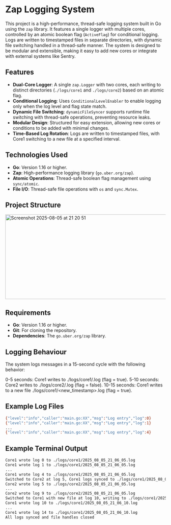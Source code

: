 # Zap Logging System

This project is a high-performance, thread-safe logging system built in Go using the `zap` library. It features a single logger with multiple cores, controlled by an atomic boolean flag (`ActiveFlag`) for conditional logging. Logs are written to timestamped files in separate directories, with dynamic file switching handled in a thread-safe manner. The system is designed to be modular and extensible, making it easy to add new cores or integrate with external systems like Sentry.

## Features

- **Dual-Core Logger**: A single `zap.Logger` with two cores, each writing to distinct directories (`./logs/core1` and `./logs/core2`) based on an atomic flag.
- **Conditional Logging**: Uses `ConditionalLevelEnabler` to enable logging only when the log level and flag state match.
- **Dynamic File Switching**: `dynamicFileSyncer` supports runtime file switching with thread-safe operations, preventing resource leaks.
- **Modular Design**: Structured for easy extension, allowing new cores or conditions to be added with minimal changes.
- **Time-Based Log Rotation**: Logs are written to timestamped files, with Core1 switching to a new file at a specified interval.

## Technologies Used

- **Go**: Version 1.16 or higher.
- **Zap**: High-performance logging library (`go.uber.org/zap`).
- **Atomic Operations**: Thread-safe boolean flag management using `sync/atomic`.
- **File I/O**: Thread-safe file operations with `os` and `sync.Mutex`.

## Project Structure
<img width="824" height="265" alt="Screenshot 2025-08-05 at 21 20 51" src="https://github.com/user-attachments/assets/82d3250d-d6fc-4800-a268-5d788c0ff9cc" />


## Requirements

- **Go**: Version 1.16 or higher.
- **Git**: For cloning the repository.
- **Dependencies**: The `go.uber.org/zap` library.

## Logging Behaviour
The system logs messages in a 15-second cycle with the following behavior:

0-5 seconds: Core1 writes to ./logs/core1/<timestamp>.log (flag = true).
5-10 seconds: Core2 writes to ./logs/core2/<timestamp>.log (flag = false).
10-15 seconds: Core1 writes to a new file ./logs/core1/<new_timestamp>.log (flag = true).

## Example Log Files
```bash
{"level":"info","caller":"main.go:XX","msg":"Log entry","log":0}
{"level":"info","caller":"main.go:XX","msg":"Log entry","log":1}
...
{"level":"info","caller":"main.go:XX","msg":"Log entry","log":4}
```

## Example Terminal Output
```bash
Core1 wrote log 0 to ./logs/core1/2025_08_05_21_06_05.log
Core1 wrote log 1 to ./logs/core1/2025_08_05_21_06_05.log
...
Core1 wrote log 4 to ./logs/core1/2025_08_05_21_06_05.log
Switched to Core2 at log 5, Core1 logs synced to ./logs/core1/2025_08_05_21_06_05.log
Core2 wrote log 5 to ./logs/core2/2025_08_05_21_06_05.log
...
Core2 wrote log 9 to ./logs/core2/2025_08_05_21_06_05.log
Switched to Core1 with new file at log 10, writing to ./logs/core1/2025_08_05_21_06_10.log
Core1 wrote log 10 to ./logs/core1/2025_08_05_21_06_10.log
...
Core1 wrote log 14 to ./logs/core1/2025_08_05_21_06_10.log
All logs synced and file handles closed
```
